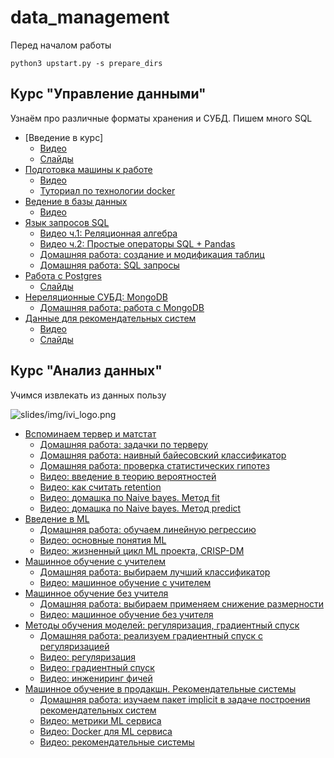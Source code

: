 # data_management

Перед началом работы

```shell
python3 upstart.py -s prepare_dirs
```

## Курс "Управление данными"

Узнаём про различные форматы хранения и СУБД. Пишем много SQL

* [Введение в курс]
    * [Видео](https://youtu.be/XIclsB6sui0?t=539)
    * [Слайды](https://docs.google.com/presentation/d/1dA8uWlMzBoTOqQCDNzTsKszZt1UgmeGdQYnlSSenV4w/edit?usp=sharing)
* [Подготовка машины к работе](./slides/env_start_up.md)
    * [Видео](https://youtu.be/1iwA1_Ss7jA)
    * [Туториал по технологии docker](https://github.com/aleksandr-dzhumurat/workshop_docker_beginner)
* [Ведение в базы данных](./slides/database_intro.md)
    * [Видео](https://youtu.be/jAhI5ZawKxI)
* [Язык запросов SQL](./slides/sql_language.md)
    * [Видео ч.1: Реляционная алгебра](https://youtu.be/9SjVtiT4kgg)
    * [Видео ч.2: Простые операторы SQL + Pandas](https://youtu.be/qdrkKnDURP8)
    * [Домашняя работа: создание и модификация таблиц](./slides/hw/hw1.md)
    * [Домашняя работа: SQL запросы](./slides/hw/hw2.md)
* [Работа с Postgres](./slides/postgres_db.md)
    * [Слайды](https://docs.google.com/presentation/d/1328oFuAQfOWH8EWC4MGwfzxc0XUfdXN6Ne1cn9Ry4tY/edit?usp=sharing)
* [Нереляционные СУБД: MongoDB](./slides/mongo_db.md)
    * [Домашняя работа: работа с MongoDB](./slides/hw/hw2.md)
* [Данные для рекомендательных систем](https://github.com/aleksandr-dzhumurat/recsys_workshop/blob/main/recsys_demo_workshop.ipynb)
    * [Видео](https://www.youtube.com/watch?v=P7sgVvkpK7A&t=71s)
    * [Слайды](https://docs.google.com/presentation/d/1VjRdKM_pnROd83Obeav2mHnAWQMl9THooxbGfIWDP30/edit?usp=sharing)


## Курс "Анализ данных"

Учимся извлекать из данных пользу

![slides/img/ivi_logo.png](slides/img/ivi_logo.png)


* [Вспоминаем тервер и матстат](./jupyter_notebooks/I_probability.ipynb)
    * [Домашняя работа: задачки по терверу](./jupyter_notebooks/I_probability_hw_1_proba.ipynb)
    * [Домашняя работа: наивный байесовский классификатор](./jupyter_notebooks/I_probability_hw_2_naive_bayes.ipynb)
    * [Домашняя работа: проверка статистических гипотез](./jupyter_notebooks/I_probability_hw_3_stat.ipynb)
    * [Видео: введение в теорию вероятностей](https://www.youtube.com/watch?v=KPdBdblatC4)
    * [Видео: как считать retention](https://www.youtube.com/watch?v=Nds_9ZTihIY)
    * [Видео: домашка по Naive bayes. Метод fit](https://youtu.be/OYmha7NDsuA)
    * [Видео: домашка по Naive bayes. Метод predict](https://youtu.be/imhuUiodhL4)
* [Введение в ML](./jupyter_notebooks/II_machine_learning_intro.ipynb)
    * [Домашняя работа: обучаем линейную регрессию](./jupyter_notebooks/II_machine_learning_intro_hw.ipynb)
    * [Видео: основные понятия ML](https://youtu.be/mrI-k8ItnOY)
    * [Видео: жизненный цикл ML проекта, CRISP-DM](https://youtu.be/DnGtiUzn-9k)
* [Машинное обучение с учителем](./jupyter_notebooks/III_machine_learning_supervised.ipynb)
    * [Домашняя работа: выбираем лучший классификатор](./jupyter_notebooks/III_machine_learning_supervised_hw.ipynb)
    * [Видео: машинное обучение с учителем](https://youtu.be/05KpKpAKOus)
* [Машинное обучение без учителя](./jupyter_notebooks/IV_machine_learning_unsupervised.ipynb)
    * [Домашняя работа: выбираем применяем снижение размерности](./jupyter_notebooks/IV_machine_learning_unsupervised_hw.ipynb)
	* [Видео: машинное обучение без учителя](https://youtu.be/COcSkDuVU1g)
* [Методы обучения моделей: регуляризация, градиентный спуск](./jupyter_notebooks/V_machine_learning_tuning.ipynb)
    * [Домашняя работа: реализуем градиентный спуск с регуляризацией](./jupyter_notebooks/V_machine_learning_tuning.ipynb)
    * [Видео: регуляризация](https://youtu.be/cIa3ogbF9TY)
    * [Видео: градиентный спуск](https://youtu.be/9f1B_D5K_9o)
    * [Видео: инжениринг фичей](https://youtu.be/d5TjzF_MNWo)
* [Машинное обучение в продакшн. Рекомендательные системы](./jupyter_notebooks/VI_machine_learning_production.ipynb)
    * [Домашняя работа: изучаем пакет implicit в задаче построения рекомендательных систем](./jupyter_notebooks/VI_machine_learning_production.ipynb)
    * [Видео: метрики ML сервиса](https://youtu.be/XYiC9tgnebk)
    * [Видео: Docker для ML сервиса](https://youtu.be/K37RlsZhH8s)
    * [Видео: рекомендательные системы]( https://youtu.be/PwIYGIfwvWo)

